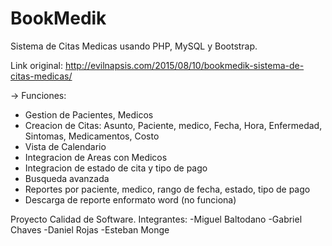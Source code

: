 # BookMedik
Sistema de Citas Medicas usando PHP, MySQL y Bootstrap.

Link original: http://evilnapsis.com/2015/08/10/bookmedik-sistema-de-citas-medicas/

-> Funciones:
- Gestion de Pacientes, Medicos
- Creacion de Citas: Asunto, Paciente, medico, Fecha, Hora, Enfermedad, Sintomas, Medicamentos, Costo
- Vista de Calendario
- Integracion de Areas con Medicos
- Integracion de estado de cita y tipo de pago
- Busqueda avanzada
- Reportes por paciente, medico, rango de fecha, estado, tipo de pago
- Descarga de reporte enformato word (no funciona)

Proyecto Calidad de Software.
Integrantes:
-Miguel Baltodano
-Gabriel Chaves
-Daniel Rojas
-Esteban Monge